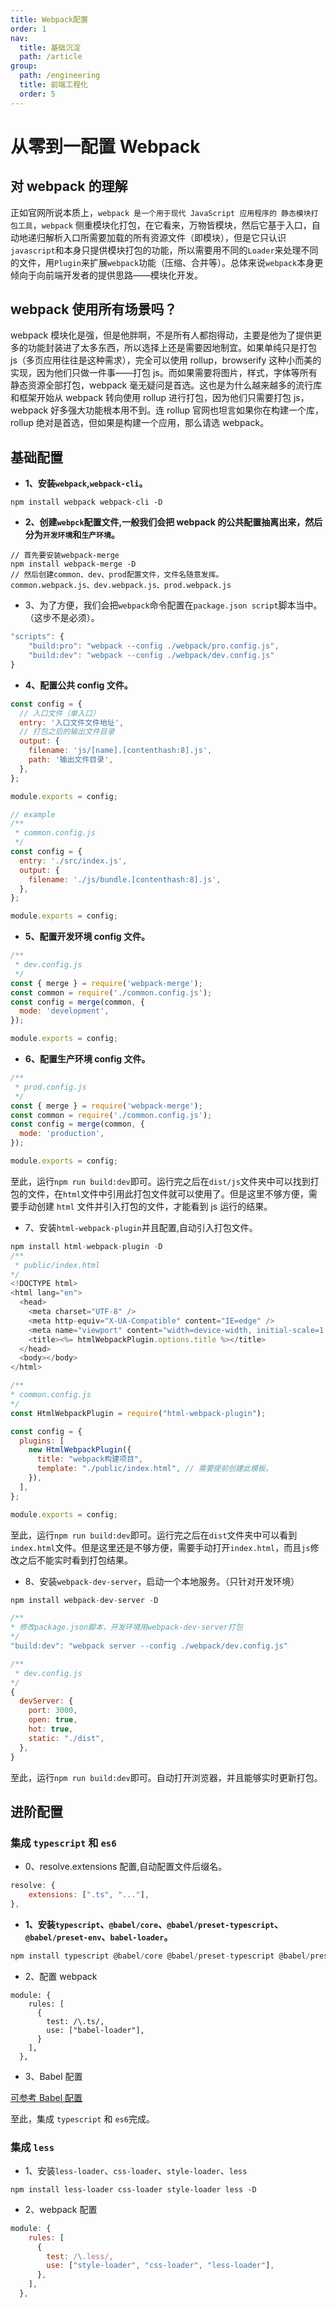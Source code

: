 ```yaml
---
title: Webpack配置
order: 1
nav:
  title: 基础沉淀
  path: /article
group:
  path: /engineering
  title: 前端工程化
  order: 5
---
```


# 从零到一配置 Webpack

## 对 webpack 的理解

正如官网所说本质上，`webpack 是一个用于现代 JavaScript 应用程序的 静态模块打包工具`，`webpack` 侧重模块化打包，在它看来，万物皆模块，然后它基于入口，自动地递归解析入口所需要加载的所有资源文件（即模块），但是它只认识 `javascript`和本身只提供模块打包的功能，所以需要用不同的`Loader`来处理不同的文件，用`Plugin`来扩展`webpack`功能（压缩、合并等）。总体来说`webpack`本身更倾向于向前端开发者的提供思路——模块化开发。

## webpack 使用所有场景吗？

webpack 模块化是强，但是他胖啊，不是所有人都抱得动，主要是他为了提供更多的功能封装进了太多东西，所以选择上还是需要因地制宜。如果单纯只是打包 js（多页应用往往是这种需求），完全可以使用 rollup，browserify 这种小而美的实现，因为他们只做一件事——打包 js。而如果需要将图片，样式，字体等所有静态资源全部打包，webpack 毫无疑问是首选。这也是为什么越来越多的流行库和框架开始从 webpack 转向使用 rollup 进行打包，因为他们只需要打包 js，webpack 好多强大功能根本用不到。连 rollup 官网也坦言如果你在构建一个库，rollup 绝对是首选，但如果是构建一个应用，那么请选 webpack。

## 基础配置

- **1、安装`webpack`,`webpack-cli`。**

```
npm install webpack webpack-cli -D
```

- **2、创建`webpck`配置文件,一般我们会把 webpack 的公共配置抽离出来，然后分为`开发环境`和`生产环境`。**

```
// 首先要安装webpack-merge
npm install webpack-merge -D
// 然后创建common、dev、prod配置文件，文件名随意发挥。
common.webpack.js、dev.webpack.js、prod.webpack.js
```

- 3、为了方便，我们会把`webpack`命令配置在`package.json script`脚本当中。（这步不是必须）。

```js
"scripts": {
    "build:pro": "webpack --config ./webpack/pro.config.js",
    "build:dev": "webpack --config ./webpack/dev.config.js"
}
```

- **4、配置公共 config 文件。**

```js
const config = {
  // 入口文件（单入口）
  entry: '入口文件文件地址',
  // 打包之后的输出文件目录
  output: {
    filename: 'js/[name].[contenthash:8].js',
    path: '输出文件目录',
  },
};

module.exports = config;

// example
/**
 * common.config.js
 */
const config = {
  entry: './src/index.js',
  output: {
    filename: './js/bundle.[contenthash:8].js',
  },
};

module.exports = config;
```

- **5、配置开发环境 config 文件。**

```js
/**
 * dev.config.js
 */
const { merge } = require('webpack-merge');
const common = require('./common.config.js');
const config = merge(common, {
  mode: 'development',
});

module.exports = config;
```

- **6、配置生产环境 config 文件。**

```js
/**
 * prod.config.js
 */
const { merge } = require('webpack-merge');
const common = require('./common.config.js');
const config = merge(common, {
  mode: 'production',
});

module.exports = config;
```

至此，运行`npm run build:dev`即可。运行完之后在`dist/js`文件夹中可以找到打包的文件，在`html`文件中引用此打包文件就可以使用了。但是这里不够方便，需要手动创建 `html` 文件并引入打包的文件，才能看到 js 运行的结果。

- 7、安装`html-webpack-plugin`并且配置,自动引入打包文件。

```js
npm install html-webpack-plugin -D
/**
 * public/index.html
*/
<!DOCTYPE html>
<html lang="en">
  <head>
    <meta charset="UTF-8" />
    <meta http-equiv="X-UA-Compatible" content="IE=edge" />
    <meta name="viewport" content="width=device-width, initial-scale=1.0" />
    <title><%= htmlWebpackPlugin.options.title %></title>
  </head>
  <body></body>
</html>

/**
* common.config.js
*/
const HtmlWebpackPlugin = require("html-webpack-plugin");

const config = {
  plugins: [
    new HtmlWebpackPlugin({
      title: "webpack构建项目",
      template: "./public/index.html", // 需要提前创建此模板。
    }),
  ],
};

module.exports = config;
```

至此，运行`npm run build:dev`即可。运行完之后在`dist`文件夹中可以看到`index.html`文件。但是这里还是不够方便，需要手动打开`index.html`，而且`js`修改之后不能实时看到打包结果。

- 8、安装`webpack-dev-server`，启动一个本地服务。（只针对开发环境）

```js
npm install webpack-dev-server -D

/**
* 修改package.json脚本，开发环境用webpack-dev-server打包
*/
"build:dev": "webpack server --config ./webpack/dev.config.js"

/**
 * dev.config.js
*/
{
  devServer: {
    port: 3000,
    open: true,
    hot: true,
    static: "./dist",
  },
}
```

至此，运行`npm run build:dev`即可。自动打开浏览器，并且能够实时更新打包。

## 进阶配置

### 集成 `typescript` 和 `es6`

- 0、resolve.extensions 配置,自动配置文件后缀名。

```js
resolve: {
    extensions: [".ts", "..."],
},
```

- **1、安装`typescript`、`@babel/core`、`@babel/preset-typescript`、`@babel/preset-env`、`babel-loader`。**

```js
npm install typescript @babel/core @babel/preset-typescript @babel/preset-env babel-loader -D
```

- 2、配置 webpack

```
module: {
    rules: [
      {
        test: /\.ts/,
        use: ["babel-loader"],
      }
    ],
  },
```

- 3、Babel 配置

[可参考 Babel 配置](/article/engineering/babel-config)

至此，集成 `typescript` 和 `es6`完成。

### 集成 `less`

- 1、安装`less-loader`、`css-loader`、`style-loader`、`less`

```
npm install less-loader css-loader style-loader less -D
```

- 2、webpack 配置

```js
module: {
    rules: [
      {
        test: /\.less/,
        use: ["style-loader", "css-loader", "less-loader"],
      },
    ],
  },
```
